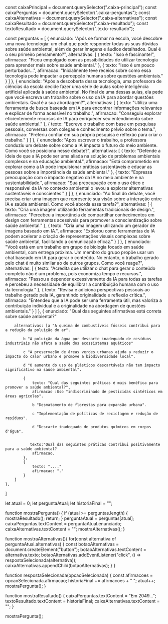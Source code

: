 const caixaPrincipal = document.querySelector(".caixa-principal");
const caixaPerguntas = document.querySelector(".caixa-perguntas");
const caixaAlternativas = document.querySelector(".caixa-alternativas");
const caixaResultado = document.querySelector(".caixa-resultado");
const textoResultado = document.querySelector(".texto-resultado");

const perguntas = [
    {
        enunciado: "Após se formar na escola, você descobre uma nova tecnologia: um chat que pode responder todas as suas dúvidas sobre saúde ambiental, além de gerar imagens e áudios detalhados. Qual é o seu primeiro pensamento?",
        alternativas: [
            {
                texto: "Isso é fascinante!",
                afirmacao: "Ficou empolgado com as possibilidades de utilizar tecnologia para aprender mais sobre saúde ambiental."
            },
            {
                texto: "Isso é um pouco perturbador...",
                afirmacao: "Inicialmente teve receios sobre como essa tecnologia pode impactar a percepção humana sobre questões ambientais."
            }
        ]
    },
    {
        enunciado: "Após a descoberta dessa tecnologia, uma professora de ciências da escola decide fazer uma série de aulas sobre inteligência artificial aplicada à saúde ambiental. No final de uma dessas aulas, ela pede que você escreva um trabalho sobre o uso da IA para abordar questões ambientais. Qual é a sua abordagem?",
        alternativas: [
            {
                texto: "Utiliza uma ferramenta de busca baseada em IA para encontrar informações relevantes e explicar de forma acessível no trabalho.",
                afirmacao: "Conseguiu explorar eficientemente recursos de IA para enriquecer seu entendimento sobre saúde ambiental."
            },
            {
                texto: "Escreve o trabalho com base em pesquisas pessoais, conversas com colegas e conhecimento prévio sobre o tema.",
                afirmacao: "Preferiu confiar em sua própria pesquisa e reflexão para criar o trabalho."
            }
        ]
    },
    {
        enunciado: "Após escrever o trabalho, a professora conduziu um debate sobre como a IA impacta o futuro do meio ambiente. Como você se posiciona nesse debate?",
        alternativas: [
            {
                texto: "Defende a ideia de que a IA pode ser uma aliada na solução de problemas ambientais complexos e na educação ambiental.",
                afirmacao: "Está comprometido em explorar como a IA pode impulsionar práticas sustentáveis e educar as pessoas sobre a importância da saúde ambiental."
            },
            {
                texto: "Expressa preocupação com o impacto negativo da IA no meio ambiente e na sustentabilidade.",
                afirmacao: "Sua preocupação com o uso ético e responsável da IA no contexto ambiental o levou a explorar alternativas sustentáveis e conscientes."
            }
        ]
    },
    {
        enunciado: "Ao final do debate, você precisa criar uma imagem que represente sua visão sobre a interação entre IA e saúde ambiental. Como você aborda essa tarefa?",
        alternativas: [
            {
                texto: "Cria uma imagem utilizando ferramentas tradicionais de design.",
                afirmacao: "Percebeu a importância de compartilhar conhecimentos em design com ferramentas acessíveis para promover a conscientização sobre saúde ambiental."
            },
            {
                texto: "Cria uma imagem utilizando um gerador de imagens baseado em IA.",
                afirmacao: "Explorou como ferramentas de IA podem acelerar a criação de representações visuais complexas sobre saúde ambiental, facilitando a comunicação eficaz."
            }
        ]
    },
    {
        enunciado: "Você está em um trabalho em grupo de biologia focado em saúde ambiental, com entrega próxima. Um membro do grupo propõe usar um chat baseado em IA para gerar o conteúdo. No entanto, o trabalho gerado pelo chat é muito similar ao de outros grupos. Como você reage?",
        alternativas: [
            {
                texto: "Acredita que utilizar o chat para gerar o conteúdo completo não é um problema, pois economiza tempo e recursos.",
                afirmacao: "Passou a depender excessivamente da IA para todas as tarefas e percebeu a necessidade de equilibrar a contribuição humana com o uso da tecnologia."
            },
            {
                texto: "Revisa e adiciona perspectivas pessoais ao trabalho gerado pela IA, garantindo originalidade e reflexão crítica.",
                afirmacao: "Entendeu que a IA pode ser uma ferramenta útil, mas valoriza a contribuição individual e a originalidade na abordagem de questões ambientais."
            }
        ]
    },
    {
        enunciado: "Qual das seguintes afirmativas está correta sobre saúde ambiental?"

        alternativas: [a "A queima de combustíveis fósseis contribui para a redução da poluição do ar".

            b "A poluição da água por descarte inadequado de resíduos industriais não afeta a saúde dos ecossistemas aquáticos"
            
            c "A preservação de áreas verdes urbanas ajuda a reduzir o impacto do calor urbano e promove a biodiversidade local".
            
            d "O aumento do uso de plásticos descartáveis não tem impacto significativo na saúde ambiental".
    
            {
                texto: "Qual das seguintes práticas é mais benéfica para promover a saúde ambiental?",
                afirmacao :Uso "indiscriminado de pesticidas sintéticos em áreas agrícolas".

                b "Desmatamento de florestas para expansão urbana".
                
                c "Implementação de políticas de reciclagem e redução de resíduos".
                
                d "Descarte inadequado de produtos químicos em corpos d'água".
                
               
               texto:"Qual das seguintes práticas contribui positivamente para a saúde ambiental?
                afirmacao.
            },
            {
                texto: "...."
                afirmacao: "."
            }
        ]
    },
]

let atual = 0;
let perguntaAtual;
let historiaFinal = "";

function mostraPergunta() {
    if (atual >= perguntas.length) {
        mostraResultado();
        return;
    }
    perguntaAtual = perguntas[atual];
    caixaPerguntas.textContent = perguntaAtual.enunciado;
    caixaAlternativas.textContent = "";
    mostraAlternativas();
}

function mostraAlternativas(){
    for(const alternativa of perguntaAtual.alternativas) {
        const botaoAlternativas = document.createElement("button");
        botaoAlternativas.textContent = alternativa.texto;
        botaoAlternativas.addEventListener("click", () => respostaSelecionada(alternativa));
        caixaAlternativas.appendChild(botaoAlternativas);
    }
}

function respostaSelecionada(opcaoSelecionada) {
    const afirmacoes = opcaoSelecionada.afirmacao;
    historiaFinal += afirmacoes + " ";
    atual++;
    mostraPergunta();
}

function mostraResultado() {
    caixaPerguntas.textContent = "Em 2049...";
    textoResultado.textContent = historiaFinal;
    caixaAlternativas.textContent = "";
}

mostraPergunta();
